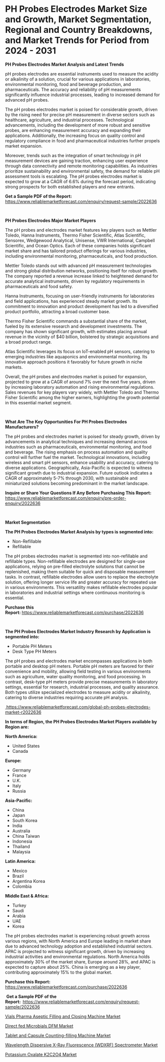 <p><h1>PH Probes Electrodes Market Size and Growth, Market Segmentation, Regional and Country Breakdowns, and Market Trends for Period from 2024 -  2031</h1></p><p><strong>PH Probes Electrodes Market Analysis and Latest Trends</strong></p>
<p><p>pH probes electrodes are essential instruments used to measure the acidity or alkalinity of a solution, crucial for various applications in laboratories, environmental monitoring, food and beverage production, and pharmaceuticals. The accuracy and reliability of pH measurements significantly influence industrial processes, leading to increased demand for advanced pH probes.</p><p>The pH probes electrodes market is poised for considerable growth, driven by the rising need for precise pH measurement in diverse sectors such as healthcare, agriculture, and industrial processes. Technological advancements, including the development of more robust and sensitive probes, are enhancing measurement accuracy and expanding their applications. Additionally, the increasing focus on quality control and regulatory compliance in food and pharmaceutical industries further propels market expansion.</p><p>Moreover, trends such as the integration of smart technology in pH measurement devices are gaining traction, enhancing user experience through data connectivity and remote monitoring capabilities. As industries prioritize sustainability and environmental safety, the demand for reliable pH assessment tools is escalating. The pH probes electrodes market is expected to grow at a CAGR of 6.6% during the forecast period, indicating strong prospects for both established players and new entrants.</p></p>
<p><strong>Get a Sample PDF of the Report:&nbsp;</strong> <a href="https://www.reliablemarketforecast.com/enquiry/request-sample/2022636?utm_campaign=1129&utm_medium=2&utm_source=Github&utm_content=ia&utm_term=28102024&utm_id=ph-probes-electrodes">https://www.reliablemarketforecast.com/enquiry/request-sample/2022636</a></p>
<p>&nbsp;</p>
<p><strong>PH Probes Electrodes Major Market Players</strong></p>
<p><p>The pH probes and electrodes market features key players such as Mettler Toledo, Hanna Instruments, Thermo Fisher Scientific, Atlas Scientific, Sensorex, Wedgewood Analytical, Unisense, VWR International, Campbell Scientific, and Ocean Optics. Each of these companies holds significant market share and has tailored product offerings for various industries, including environmental monitoring, pharmaceuticals, and food production.</p><p>Mettler Toledo stands out with advanced pH measurement technologies and strong global distribution networks, positioning itself for robust growth. The company reported a revenue increase linked to heightened demand for accurate analytical instruments, driven by regulatory requirements in pharmaceuticals and food safety.</p><p>Hanna Instruments, focusing on user-friendly instruments for laboratories and field applications, has experienced steady market growth. Its commitment to innovation and product development has led to a diversified product portfolio, attracting a broad customer base.</p><p>Thermo Fisher Scientific commands a substantial share of the market, fueled by its extensive research and development investments. The company has shown significant growth, with estimates placing annual revenue in the vicinity of $40 billion, bolstered by strategic acquisitions and a broad product range.</p><p>Atlas Scientific leverages its focus on IoT-enabled pH sensors, catering to emerging industries like aquaponics and environmental monitoring. Its innovative approach positions it favorably for future growth in niche markets.</p><p>Overall, the pH probes and electrodes market is poised for expansion, projected to grow at a CAGR of around 7% over the next five years, driven by increasing laboratory automation and rising environmental regulations. Sales revenues for key players vary widely, with Mettler Toledo and Thermo Fisher Scientific among the higher earners, highlighting the growth potential in this essential market segment.</p></p>
<p>&nbsp;</p>
<p><strong>What Are The Key Opportunities For PH Probes Electrodes Manufacturers?</strong></p>
<p><p>The pH probes and electrodes market is poised for steady growth, driven by advancements in analytical techniques and increasing demand across industries such as pharmaceuticals, environmental monitoring, and food and beverage. The rising emphasis on process automation and quality control will further fuel the market. Technological innovations, including wireless and smart pH sensors, enhance usability and accuracy, catering to diverse applications. Geographically, Asia-Pacific is expected to witness significant growth due to industrial expansion. Future outlook indicates a CAGR of approximately 5-7% through 2030, with sustainable and miniaturized solutions becoming predominant in the market landscape.</p></p>
<p><strong>Inquire or Share Your Questions If Any Before Purchasing This Report:</strong> <a href="https://www.reliablemarketforecast.com/enquiry/pre-order-enquiry/2022636?utm_campaign=1129&utm_medium=2&utm_source=Github&utm_content=ia&utm_term=28102024&utm_id=ph-probes-electrodes">https://www.reliablemarketforecast.com/enquiry/pre-order-enquiry/2022636</a></p>
<p>&nbsp;</p>
<p><strong>Market Segmentation</strong></p>
<p><strong>The PH Probes Electrodes Market Analysis by types is segmented into:</strong></p>
<p><ul><li>Non-Refillable</li><li>Refillable</li></ul></p>
<p><p>The pH probes electrodes market is segmented into non-refillable and refillable types. Non-refillable electrodes are designed for single-use applications, relying on pre-filled electrolyte solutions that cannot be replenished, making them suitable for quick and disposable measurement tasks. In contrast, refillable electrodes allow users to replace the electrolyte solution, offering longer service life and greater accuracy for repeated use in various environments. This versatility makes refillable electrodes popular in laboratories and industrial settings where continuous monitoring is essential.</p></p>
<p><strong>Purchase this Report:&nbsp;</strong><a href="https://www.reliablemarketforecast.com/purchase/2022636?utm_campaign=1129&utm_medium=2&utm_source=Github&utm_content=ia&utm_term=28102024&utm_id=ph-probes-electrodes">https://www.reliablemarketforecast.com/purchase/2022636</a></p>
<p>&nbsp;</p>
<p><strong>The PH Probes Electrodes Market Industry Research by Application is segmented into:</strong></p>
<p><ul><li>Portable PH Meters</li><li>Desk Type PH Meters</li></ul></p>
<p><p>The pH probes and electrodes market encompasses applications in both portable and desktop pH meters. Portable pH meters are favored for their convenience and mobility, allowing field testing in various environments such as agriculture, water quality monitoring, and food processing. In contrast, desk-type pH meters provide precise measurements in laboratory settings, essential for research, industrial processes, and quality assurance. Both types utilize specialized electrodes to measure acidity or alkalinity, catering to diverse industries requiring accurate pH analysis.</p></p>
<p><a href="https://www.reliablemarketforecast.com/global-ph-probes-electrodes-market-r2022636?utm_campaign=1129&utm_medium=2&utm_source=Github&utm_content=ia&utm_term=28102024&utm_id=ph-probes-electrodes">&nbsp;https://www.reliablemarketforecast.com/global-ph-probes-electrodes-market-r2022636</a></p>
<p><strong>In terms of Region, the PH Probes Electrodes Market Players available by Region are:</strong></p>
<p>
    <p> <strong> North America: </strong>
        <ul>
            <li>United States</li>
            <li>Canada</li>
        </ul>
        </p> 
    <p> <strong> Europe: </strong>
        <ul>
            <li>Germany</li>
            <li>France</li>
            <li>U.K.</li>
            <li>Italy</li>
            <li>Russia</li>
        </ul>
        </p> 
    <p> <strong> Asia-Pacific: </strong>
        <ul>
            <li>China</li>
            <li>Japan</li>
            <li>South Korea</li>
            <li>India</li>
            <li>Australia</li>
            <li>China Taiwan</li>
            <li>Indonesia</li>
            <li>Thailand</li>
            <li>Malaysia</li>
        </ul>
        </p> 
    <p> <strong> Latin America: </strong>
        <ul>
            <li>Mexico</li>
            <li>Brazil</li>
            <li>Argentina Korea</li>
            <li>Colombia</li>
        </ul>
        </p> 
    <p> <strong> Middle East & Africa: </strong>
        <ul>
            <li>Turkey</li>
            <li>Saudi</li>
            <li>Arabia</li>
            <li>UAE</li>
            <li>Korea</li>
        </ul>
    </p>
    </p>
<p><p>The pH probes electrodes market is experiencing robust growth across various regions, with North America and Europe leading in market share due to advanced technology adoption and established industrial sectors. APAC is projected to witness significant growth, driven by increasing industrial activities and environmental regulations. North America holds approximately 30% of the market share, Europe around 28%, and APAC is expected to capture about 25%. China is emerging as a key player, contributing approximately 15% to the global market.</p></p>
<p><strong>Purchase this Report: </strong><a href="https://www.reliablemarketforecast.com/purchase/2022636?utm_campaign=1129&utm_medium=2&utm_source=Github&utm_content=ia&utm_term=28102024&utm_id=ph-probes-electrodes">https://www.reliablemarketforecast.com/purchase/2022636</a></p>
<p>&nbsp;<strong>Get a Sample PDF of the Report:&nbsp;&nbsp;</strong><a href="https://www.reliablemarketforecast.com/enquiry/request-sample/2022636?utm_campaign=1129&utm_medium=2&utm_source=Github&utm_content=ia&utm_term=28102024&utm_id=ph-probes-electrodes">https://www.reliablemarketforecast.com/enquiry/request-sample/2022636</a></p>
<p><strong></strong></p>
<p><p><a href="https://github.com/janeengrenong0/Market-Research-Report-List-1/blob/main/vials-pharma-aseptic-filling-and-closing-machine-market.md?utm_campaign=1129&utm_medium=2&utm_source=Github&utm_content=ia&utm_term=28102024&utm_id=ph-probes-electrodes">Vials Pharma Aseptic Filling and Closing Machine Market</a></p><p><a href="https://github.com/loanv6asmitty/Market-Research-Report-List-1/blob/main/direct-fed-microbials-dfm-market.md?utm_campaign=1129&utm_medium=2&utm_source=Github&utm_content=ia&utm_term=28102024&utm_id=ph-probes-electrodes">Direct fed Microbials DFM Market</a></p><p><a href="https://issuu.com/reportprime-2/docs/tablet-and-capsule-counting-filling_687239f5759675?utm_campaign=1129&utm_medium=2&utm_source=Github&utm_content=ia&utm_term=28102024&utm_id=ph-probes-electrodes">Tablet and Capsule Counting-filling Machine Market</a></p><p><a href="https://issuu.com/reportprime-2/docs/wavelength-dispersive-x-ray-fluores_1a828d8fca5a23?utm_campaign=1129&utm_medium=2&utm_source=Github&utm_content=ia&utm_term=28102024&utm_id=ph-probes-electrodes">Wavelength Dispersive X-Ray Fluorescence (WDXRF) Spectrometer Market</a></p><p><a href="https://www.linkedin.com/pulse/global-potassium-oxalate-k2c2o4-market-trends-insights-growth-kukff?trk=public_post_embed_feed-article-content&utm_campaign=1129&utm_medium=2&utm_source=Github&utm_content=ia&utm_term=28102024&utm_id=ph-probes-electrodes">Potassium Oxalate K2C2O4 Market</a></p></p>